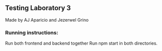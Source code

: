 ## Testing Laboratory 3
Made by AJ Aparicio and Jezerwel Grino
### Running instructions:
Run both frontend and backend together
Run npm start in both directories.
